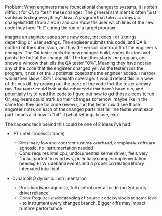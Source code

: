 Problem: 
When engineers make foundational changes to systems, it is often difficult for QA to "test" these changes.
The general sentiment is often "just continue testing everything".
Idea:
A program that takes, as input, a changelist/diff (from a VCS) and can show the user which lines of the new code 
they have "hit" during the run of a target program.

Imagine an engineer adds some new code, that does 1 of 3 things depending on user settings. 
The engineer submits this code, and QA is notified of the submission, and has the version control diff of the engineer's changes.
The QA tester pulls the new changed build, opens this tool and points the tool at the change diff.
The tool then starts the program, and shows a window that tells the QA tester "0%". Meaning they have not ran any of the code that the engineer changed yet. As the tester runs the program, it hits 1 of the 3 potential codepaths the engineer added. The tool would then show "33%" codepath coverage. It would reflect this in a view of the vcs diff by graying out the
parts of the code that the tester already ran. The tester could look at the other code that hasn't been run, and
potentially try to read the code to figure out how to get those pieces to run. Or, engineers could mark up their changes somehow (maybe like in the same tool they use for code review), and the tester could see those engineer notes on each of the changed parts that tell the tester what each part means and how to "hit" it (what settings to use, etc).


The backend tech behind this could be one of 2 ideas i've had:

- IPT (intel processor trace). 
    - Pros: very low and *constant* runtime overhead, completely software agnostic, no instrumentation needed
    - Cons: requires intel cpu, undocumented kernel driver, feels very "unsupported" in windows, potentially complex implementation needing ETW sideband events and a proper correlation library integrated into libipt

- DynamoRIO dynamic instrumentation
    - Pros: hardware agnostic, full control over all code (no 3rd party driver reliance)
    - Cons: Requires understanding of source code/symbols at some level - to instrument every changed branch. Bigger diffs may impact runtime performance